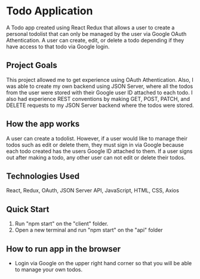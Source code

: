 # Todo Application

A Todo app created using React Redux that allows a user to create a personal todolist that can only be managed by the user via Google OAuth Athentication. A user can create, edit, or delete a todo depending if they have access to that todo via Google login. 

## Project Goals

This project allowed me to get experience using OAuth Athentication. Also, I was able to create my own backend using JSON Server, where all the todos from the user were stored with their Google user ID attached to each todo. I also had experience REST conventions by making GET, POST, PATCH, and DELETE requests to my JSON Server backend where the todos were stored.

## How the app works

A user can create a todolist. However, if a user would like to manage their todos such as edit or delete them, they must sign in via Google because each todo created has the users Google ID attached to them. If a user signs out after making a todo, any other user can not edit or delete their todos. 

## Technologies Used

React, Redux, OAuth, JSON Server API, JavaScript, HTML, CSS, Axios

## Quick Start

1. Run "npm start" on the "client" folder.
2. Open a new terminal and run "npm start" on the "api" folder


## How to run app in the browser
- Login via Google on the upper right hand corner so that you will be able to manage your own todos.

